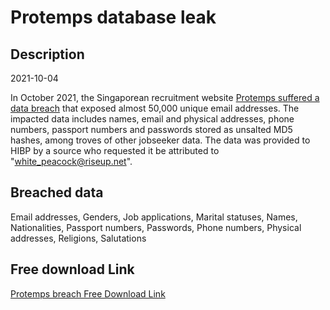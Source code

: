 # Protemps database leak

## Description

2021-10-04

In October 2021, the Singaporean recruitment website <a href="https://www.straitstimes.com/singapore/courts-crime/spore-employment-agency-hacked-ic-scans-and-salaries-of-40000-job-seekers" target="_blank" rel="noopener">Protemps suffered a data breach</a> that exposed almost 50,000 unique email addresses. The impacted data includes names, email and physical addresses, phone numbers, passport numbers and passwords stored as unsalted MD5 hashes, among troves of other jobseeker data. The data was provided to HIBP by a source who requested it be attributed to &quot;white_peacock@riseup.net&quot;.

## Breached data

Email addresses, Genders, Job applications, Marital statuses, Names, Nationalities, Passport numbers, Passwords, Phone numbers, Physical addresses, Religions, Salutations

## Free download Link

[Protemps breach Free Download Link](https://tinyurl.com/2b2k277t)
